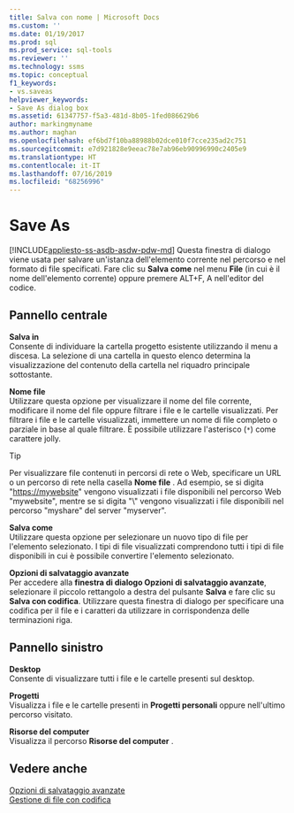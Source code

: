 ```yaml
---
title: Salva con nome | Microsoft Docs
ms.custom: ''
ms.date: 01/19/2017
ms.prod: sql
ms.prod_service: sql-tools
ms.reviewer: ''
ms.technology: ssms
ms.topic: conceptual
f1_keywords:
- vs.saveas
helpviewer_keywords:
- Save As dialog box
ms.assetid: 61347757-f5a3-481d-8b05-1fed086629b6
author: markingmyname
ms.author: maghan
ms.openlocfilehash: ef6bd7f10ba88988b02dce010f7cce235ad2c751
ms.sourcegitcommit: e7d921828e9eeac78e7ab96eb90996990c2405e9
ms.translationtype: HT
ms.contentlocale: it-IT
ms.lasthandoff: 07/16/2019
ms.locfileid: "68256996"
---
```

# <a name="save-as"></a>Save As
[!INCLUDE[appliesto-ss-asdb-asdw-pdw-md](../../includes/appliesto-ss-asdb-asdw-pdw-md.md)]
Questa finestra di dialogo viene usata per salvare un'istanza dell'elemento corrente nel percorso e nel formato di file specificati. Fare clic su **Salva** *<file>* **come** nel menu **File** (in cui *<file>* è il nome dell'elemento corrente) oppure premere ALT+F, A nell'editor del codice.  
  
## <a name="central-panel"></a>Pannello centrale  
**Salva in**  
Consente di individuare la cartella progetto esistente utilizzando il menu a discesa. La selezione di una cartella in questo elenco determina la visualizzazione del contenuto della cartella nel riquadro principale sottostante.  
  
**Nome file**  
Utilizzare questa opzione per visualizzare il nome del file corrente, modificare il nome del file oppure filtrare i file e le cartelle visualizzati. Per filtrare i file e le cartelle visualizzati, immettere un nome di file completo o parziale in base al quale filtrare. È possibile utilizzare l'asterisco (`*`) come carattere jolly.  
  
> [!TIP]
> Per visualizzare file contenuti in percorsi di rete o Web, specificare un URL o un percorso di rete nella casella **Nome file** . Ad esempio, se si digita "<https://mywebsite>" vengono visualizzati i file disponibili nel percorso Web "mywebsite", mentre se si digita "\\" vengono visualizzati i file disponibili nel percorso "myshare" del server "myserver".  
  
**Salva come**  
Utilizzare questa opzione per selezionare un nuovo tipo di file per l'elemento selezionato. I tipi di file visualizzati comprendono tutti i tipi di file disponibili in cui è possibile convertire l'elemento selezionato.  
  
**Opzioni di salvataggio avanzate**  
Per accedere alla **finestra di dialogo Opzioni di salvataggio avanzate**, selezionare il piccolo rettangolo a destra del pulsante **Salva** e fare clic su **Salva con codifica**. Utilizzare questa finestra di dialogo per specificare una codifica per il file e i caratteri da utilizzare in corrispondenza delle terminazioni riga.  
  
## <a name="left-panel"></a>Pannello sinistro  
**Desktop**  
Consente di visualizzare tutti i file e le cartelle presenti sul desktop.  
  
**Progetti**  
Visualizza i file e le cartelle presenti in **Progetti personali** oppure nell'ultimo percorso visitato.  
  
**Risorse del computer**  
Visualizza il percorso **Risorse del computer** .  
  
## <a name="see-also"></a>Vedere anche  
[Opzioni di salvataggio avanzate](../../ssms/menu-help/advanced-save-options.md)  
[Gestione di file con codifica](../../ssms/solution/manage-files-with-encoding.md)  
  
